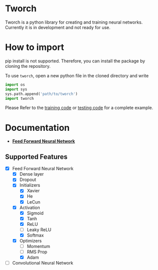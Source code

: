 # Tworch
Tworch is a python library for creating and training neural networks.
Currently it is in development and not ready for use.

# How to import
pip install is not supported. Therefore, you can install the package by cloning the repository.

To use `tworch`, open a new python file in the cloned directory and write
``` python
import os
import sys
sys.path.append('path/to/tworch')
import tworch
```
Please Refer to the [training code](training/train.py) or [testing code](evaluate/test.py) for a complete example.

# Documentation
- **[Feed Forward Neural Network](https://github.com/RazinReaz/Tworch/blob/main/docs/fnn.md)**



## Supported Features
- [x] Feed Forward Neural Network
  - [x] Dense layer
  - [x] Dropout
  - [x] Initializers
    - [x] Xavier
    - [x] He
    - [x] LeCun
  - [x] Activation
    - [x] Sigmoid
    - [x] Tanh
    - [x] ReLU
    - [ ] Leaky ReLU
    - [x] Softmax
  - [x] Optimizers
    - [ ] Momentum
    - [ ] RMS Prop
    - [x] Adam
- [ ] Convolutional Neural Network
